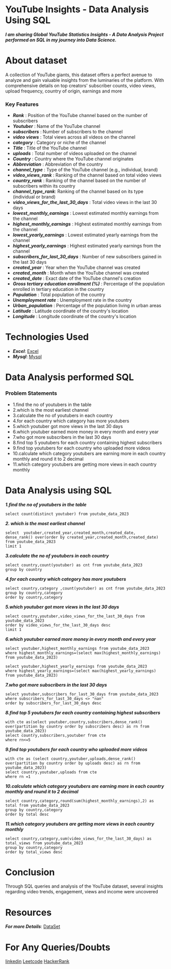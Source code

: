 
#  YouTube Insights - Data Analysis Using SQL
*__I am sharing Global YouTube Statistics Insights - A Data Analysis Project performed on SQL in my journey into Data Science.__*
                         
 # About dataset
 
  A collection of YouTube giants, this dataset offers a perfect avenue to analyze and gain valuable insights from the luminaries of the platform. With comprehensive details on top creators' subscriber counts, video views, upload frequency, country of origin, earnings and more

### Key Features

* *__Rank__* : Position of the YouTube channel based on the number of subscribers<br>
* *__Youtuber__* : Name of the YouTube channel<br>
* *__subscribers__* : Number of subscribers to the channel<br>
* *__video views__* : Total views across all videos on the channel<br>
* *__category__* : Category or niche of the channel<br>
* *__Title__* : Title of the YouTube channel<br>
* *__uploads__* : Total number of videos uploaded on the channel<br>
* *__Country__* : Country where the YouTube channel originates<br>
* *__Abbreviation__* : Abbreviation of the country<br>
* *__channel_type__* : Type of the YouTube channel (e.g., individual, brand)<br>
* *__video_views_rank__* : Ranking of the channel based on total video views
* *__country_rank__* : Ranking of the channel based on the number of subscribers within its country<br>
* *__channel_type_rank__*: Ranking of the channel based on its type (individual or brand)<br>
* *__video_views_for_the_last_30_days__* : Total video views in the last 30 days<br>
* *__lowest_monthly_earnings__* : Lowest estimated monthly earnings from the channel<br>
* *__highest_monthly_earnings__* : Highest estimated monthly earnings from the channel<br>
* *__lowest_yearly_earnings__* : Lowest estimated yearly earnings from the channel<br>
* *__highest_yearly_earnings__* : Highest estimated yearly earnings from the channel<br>
* *__subscribers_for_last_30_days__* : Number of new subscribers gained in the last 30 days<br>
* *__created_year__* : Year when the YouTube channel was created<br>
* *__created_month__* : Month when the YouTube channel was created<br>
* *__created_date__* : Exact date of the YouTube channel's creation<br>
* *__Gross tertiary education enrollment (%)__* : Percentage of the population enrolled in tertiary education in the country<br>
* *__Population__* : Total population of the country<br>
* *__Unemployment rate__* : Unemployment rate in the country<br>
* *__Urban_population__* : Percentage of the population living in urban areas<br>
* *__Latitude__* : Latitude coordinate of the country's location<br>
* *__Longitude__* : Longitude coordinate of the country's location<br>

# Technologies Used

* *__Excel__*: [Excel](https://www.coursera.org/account/accomplishments/certificate/K7VQVJNJFY6T)
* *__Mysql__*: [Mysql](https://www.coursera.org/account/accomplishments/certificate/X5VJVTQD2SXT)

# Data Analysis performed SQL

### Problem Statements

* 1.find the no of youtubers in the table
* 2.which is the most earliest channel
* 3.calculate the no of youtubers in each country
* 4.for each country which category has more youtubers
* 5.which youtuber got more views in the last 30 days
* 6.which youtuber earned more money in every month and every year
* 7.who got more subscribers in the last 30 days
* 8.find top 5 youtubers for each country containing highest subscribers
* 9.find top youtubers for each country who uploaded more videos
* 10.calculate which category youtubers are earning more in each country monthly and round it to 2 decimal
* 11.which category youtubers are getting more views in each country monthly

# Data Analysis using SQL
*__1.find the no of youtubers in the table__*

```
select count(distinct youtuber) from youtube_data_2023
```

*__2. which is the most earliest channel__*

```
select  youtuber,created_year,created_month,created_date,
dense_rank() over(order by created_year,created_month,created_date) from youtube_data_2023
limit 1
```

*__3.calculate the no of youtubers in each country__*

```
select country,count(youtuber) as cnt from youtube_data_2023
group by country
```

*__4.for each country which category has more youtubers__*

 ```
select country,category ,count(youtuber) as cnt from youtube_data_2023
group by country,category 
order by country,category
 ```

*__5.which youtuber got more views in the last 30 days__*

```
select country,youtuber,video_views_for_the_last_30_days from youtube_data_2023
order by video_views_for_the_last_30_days desc
limit 1
```

*__6.which youtuber earned more money in every month and every year__*

```
select youtuber,highest_monthly_earnings from youtube_data_2023
where highest_monthly_earnings=(select max(highest_monthly_earnings) from youtube_data_2023)

select youtuber,highest_yearly_earnings from youtube_data_2023
where highest_yearly_earnings=(select max(highest_yearly_earnings) from youtube_data_2023)
```

*__7.who got more subscribers in the last 30 days__*

```
select youtuber,subscribers_for_last_30_days from youtube_data_2023 
where subscribers_for_last_30_days <> "nan"
order by subscribers_for_last_30_days desc
```

*__8.find top 5 youtubers for each country containing highest subscribers__*

```
with cte as(select youtuber,country,subscribers,dense_rank() over(partition by country order by subscribers desc) as rn from youtube_data_2023)
select country,subscribers,youtuber from cte
where rn<=5
```

*__9.find top youtubers for each country who uploaded more videos__*

```
with cte as (select country,youtuber,uploads,dense_rank() over(partition by country order by uploads desc) as rn from youtube_data_2023)
select country,youtuber,uploads from cte
where rn =1
```

*__10.calculate which category youtubers are earning more in each country monthly and round it to 2 decimal__*

```
select country,category,round(sum(highest_monthly_earnings),2) as total from youtube_data_2023
group by country,category
order by total desc
```

*__11.which category youtubers are getting more views in each country monthly__*

```
select country,category,sum(video_views_for_the_last_30_days) as total_views from youtube_data_2023
group by country,category
order by total_views desc
```

# Conclusion
Through SQL queries and analysis of the YouTube dataset, several insights regarding video trends, engagement, views and income were uncovered

# Resources
*__For more Details__*: [DataSet](https://www.kaggle.com/datasets/nelgiriyewithana/global-youtube-statistics-2023)

# For Any Queries/Doubts 
[linkedin](https://www.linkedin.com/in/punith-yc-2240b6267/)    [Leetcode](https://leetcode.com/punithyc8688/) 
[HackerRank](https://www.hackerrank.com/profile/punithyc8688)


